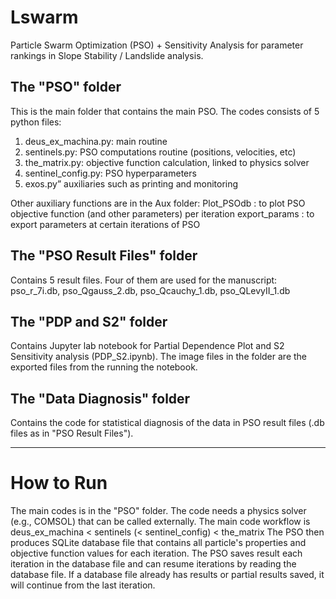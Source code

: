 # Lswarm
Particle Swarm Optimization (PSO) + Sensitivity Analysis for parameter rankings in Slope Stability / Landslide analysis.

## The "PSO" folder
This is the main folder that contains the main PSO. 
The codes consists of 5 python files:
  1. deus_ex_machina.py: main routine
  2. sentinels.py: PSO computations routine (positions, velocities, etc)
  3. the_matrix.py: objective function calculation, linked to physics solver
  4. sentinel_config.py: PSO hyperparameters
  5. exos.py” auxiliaries such as printing and monitoring

Other auxiliary functions are in the Aux folder:
  Plot_PSOdb : to plot PSO objective function (and other parameters) per iteration
  export_params : to export parameters at certain iterations of PSO

## The "PSO Result Files" folder
Contains 5 result files. Four of them are used for the manuscript: pso_r_7i.db, pso_Qgauss_2.db, pso_Qcauchy_1.db, pso_QLevyII_1.db

## The "PDP and S2" folder
Contains Jupyter lab notebook for Partial Dependence Plot and S2 Sensitivity analysis (PDP_S2.ipynb). The image files in the folder are the exported files from the running the notebook.

## The "Data Diagnosis" folder
Contains the code for statistical diagnosis of the data in PSO result files (.db files as in "PSO Result Files").

---
# How to Run
The main codes is in the "PSO" folder. The code needs a physics solver (e.g., COMSOL) that can be called externally.
The main code workflow is deus_ex_machina < sentinels (< sentinel_config) < the_matrix
The PSO then produces SQLite database file that contains all particle's properties and objective function values for each iteration.
The PSO saves result each iteration in the database file and can resume iterations by reading the database file. If a database file already has results or partial results saved, it will continue from the last iteration.
